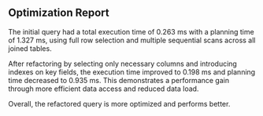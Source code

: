 
## Optimization Report
The initial query had a total execution time of 0.263 ms with a planning time of 1.327 ms, using full row selection and multiple sequential scans across all joined tables.

After refactoring by selecting only necessary columns and introducing indexes on key fields, the execution time improved to 0.198 ms and planning time decreased to 0.935 ms. This demonstrates a performance gain through more efficient data access and reduced data load.

Overall, the refactored query is more optimized and performs better.